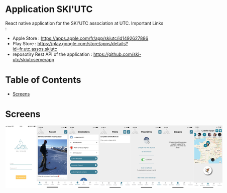 # Application SKI'UTC 

React native application for the SKI'UTC association at UTC.
Important Links : 
- Apple Store : https://apps.apple.com/fr/app/skiutc/id1492627886
- Play Store : https://play.google.com/store/apps/details?id=fr.utc.assos.skiutc
- reposotiry Rest API of the application : https://github.com/ski-utc/skiutcserverapp

Table of Contents
=================
  * [Screens](#screens)


Screens
=======
<div style="display:flex; flex-direction:row">
  <img width="100" height="200" src="appscreens/iphone8acc.jpg">
  <img width="100" height="200" src="appscreens/IMG_3739.PNG">
  <img width="100" height="200" src="appscreens/IMG_3740.PNG">
  <img width="100" height="200" src="appscreens/IMG_3741.PNG">
  <img width="100" height="200" src="appscreens/IMG_3742.PNG">
  <img width="100" height="200" src="appscreens/IMG_3743.PNG">
  <img width="100" height="200" src="appscreens/groupsV.jpg">
</div>
